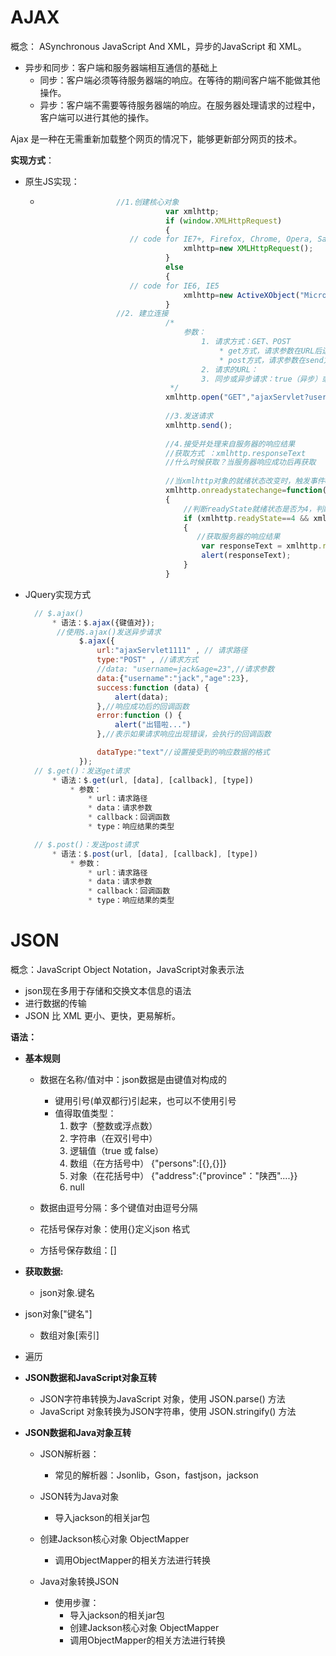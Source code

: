 # AJAX

概念： ASynchronous JavaScript And XML，异步的JavaScript 和 XML。

- 异步和同步：客户端和服务器端相互通信的基础上
  - 同步：客户端必须等待服务器端的响应。在等待的期间客户端不能做其他操作。
  - 异步：客户端不需要等待服务器端的响应。在服务器处理请求的过程中，客户端可以进行其他的操作。

Ajax 是一种在无需重新加载整个网页的情况下，能够更新部分网页的技术。

**实现方式**：

- 原生JS实现：

  - ```javascript
                     //1.创建核心对象
                  	            var xmlhttp;
                  	            if (window.XMLHttpRequest)
                  	            {
                        // code for IE7+, Firefox, Chrome, Opera, Safari
                  	                xmlhttp=new XMLHttpRequest();
                  	            }
                  	            else
                  	            {
                        // code for IE6, IE5
                  	                xmlhttp=new ActiveXObject("Microsoft.XMLHTTP");
                  	            }
                     //2. 建立连接
                  	            /*
                  	                参数：
                  	                    1. 请求方式：GET、POST
                  	                        * get方式，请求参数在URL后边拼接。send方法为空参
                  	                        * post方式，请求参数在send方法中定义
                  	                    2. 请求的URL：
                  	                    3. 同步或异步请求：true（异步）或 false（同步）
                  	             */
                  	            xmlhttp.open("GET","ajaxServlet?username=tom",true);
                  	
                  	            //3.发送请求
                  	            xmlhttp.send();
                  	
                  	            //4.接受并处理来自服务器的响应结果
                  	            //获取方式 ：xmlhttp.responseText
                  	            //什么时候获取？当服务器响应成功后再获取
                  	
                  	            //当xmlhttp对象的就绪状态改变时，触发事件onreadystatechange。
                  	            xmlhttp.onreadystatechange=function()
                  	            {
                  	                //判断readyState就绪状态是否为4，判断status响应状态码是否为200
                  	                if (xmlhttp.readyState==4 && xmlhttp.status==200)
                  	                {
                  	                   //获取服务器的响应结果
                  	                    var responseText = xmlhttp.responseText;
                  	                    alert(responseText);
                  	                }
                  	            }
    ```
- JQuery实现方式
  ```javascript
  	// $.ajax()
  		* 语法：$.ajax({键值对});
  		 //使用$.ajax()发送异步请求
              $.ajax({
                  url:"ajaxServlet1111" , // 请求路径
                  type:"POST" , //请求方式
                  //data: "username=jack&age=23",//请求参数
                  data:{"username":"jack","age":23},
                  success:function (data) {
                      alert(data);
                  },//响应成功后的回调函数
                  error:function () {
                      alert("出错啦...")
                  },//表示如果请求响应出现错误，会执行的回调函数
  
                  dataType:"text"//设置接受到的响应数据的格式
              });
  	// $.get()：发送get请求
  		* 语法：$.get(url, [data], [callback], [type])
  			* 参数：
  				* url：请求路径
  				* data：请求参数
  				* callback：回调函数
  				* type：响应结果的类型
  
  	// $.post()：发送post请求
  		* 语法：$.post(url, [data], [callback], [type])
  			* 参数：
  				* url：请求路径
  				* data：请求参数
  				* callback：回调函数
  				* type：响应结果的类型
  ```

# JSON

概念：JavaScript Object Notation，JavaScript对象表示法

* json现在多用于存储和交换文本信息的语法
* 进行数据的传输
* JSON 比 XML 更小、更快，更易解析。

**语法：**

- **基本规则**

  * 数据在名称/值对中：json数据是由键值对构成的
  	* 键用引号(单双都行)引起来，也可以不使用引号
  	* 值得取值类型：
  		1. 数字（整数或浮点数）
  		2. 字符串（在双引号中）
  		3. 逻辑值（true 或 false）
  		4. 数组（在方括号中）	{"persons":[{},{}]}
  		5. 对象（在花括号中） {"address":{"province"："陕西"....}}
  		6. null

  * 数据由逗号分隔：多个键值对由逗号分隔

  * 花括号保存对象：使用{}定义json 格式

  * 方括号保存数组：[]
- **获取数据:**

  - json对象.键名
- json对象["键名"]
  - 数组对象[索引]
- 遍历
- **JSON数据和JavaScript对象互转**
  - JSON字符串转换为JavaScript 对象，使用 JSON.parse() 方法
  - JavaScript 对象转换为JSON字符串，使用 JSON.stringify() 方法
- **JSON数据和Java对象互转**
  - JSON解析器：
    - 常见的解析器：Jsonlib，Gson，fastjson，jackson
  - JSON转为Java对象
  
    - 导入jackson的相关jar包
  - 创建Jackson核心对象 ObjectMapper
    - 调用ObjectMapper的相关方法进行转换
  
   - Java对象转换JSON
     - 使用步骤：
       - 导入jackson的相关jar包
       - 创建Jackson核心对象 ObjectMapper
       - 调用ObjectMapper的相关方法进行转换
         

